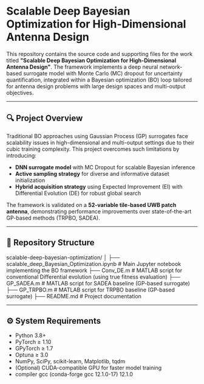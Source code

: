 # Scalable Deep Bayesian Optimization for High-Dimensional Antenna Design

This repository contains the source code and supporting files for the work titled **"Scalable Deep Bayesian Optimization for High-Dimensional Antenna Design"**. The framework implements a deep neural network-based surrogate model with Monte Carlo (MC) dropout for uncertainty quantification, integrated within a Bayesian optimization (BO) loop tailored for antenna design problems with large design spaces and multi-output objectives.

---

## 🔍 Project Overview

Traditional BO approaches using Gaussian Process (GP) surrogates face scalability issues in high-dimensional and multi-output settings due to their cubic training complexity. This project overcomes such limitations by introducing:

- **DNN surrogate model** with MC Dropout for scalable Bayesian inference  
- **Active sampling strategy** for diverse and informative dataset initialization  
- **Hybrid acquisition strategy** using Expected Improvement (EI) with Differential Evolution (DE) for robust global search  

The framework is validated on a **52-variable tile-based UWB patch antenna**, demonstrating performance improvements over state-of-the-art GP-based methods (TRPBO, SADEA).

---

## 📁 Repository Structure

scalable-deep-bayesian-optimization/
│
├── scalable_deep_Bayesian_Optimization.ipynb    # Main Jupyter notebook implementing the BO framework
├── Conv_DE.m                                    # MATLAB script for conventional Differential evolution (using true fitness evaluation)
├── GP_SADEA.m                                    # MATLAB script for SADEA baseline (GP-based surrogate)
├── GP_TRPBO.m                                    # MATLAB script for TRPBO baseline (GP-based surrogate)
├── README.md                                     # Project documentation

---

## ⚙️ System Requirements

- Python 3.8+
- PyTorch ≥ 1.10
- GPyTorch ≥ 1.7
- Optuna ≥ 3.0
- NumPy, SciPy, scikit-learn, Matplotlib, tqdm
- (Optional) CUDA-compatible GPU for faster model training
- compiler  gcc (conda-forge gcc 12.1.0-17) 12.1.0

